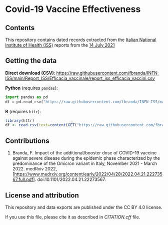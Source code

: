# Covid-19 Vaccine Effectiveness

## Contents

This repository contains dated records extracted from the [Italian National Institute of Health (ISS)](https://www.iss.it/en/sorveglianze-covid-19) reports from the [14 July 2021](https://www.epicentro.iss.it/coronavirus/bollettino/Bollettino-sorveglianza-integrata-COVID-19_14-luglio-2021.pdf)

## Getting the data

**Direct download (CSV)**: https://raw.githubusercontent.com/fbranda/INFN-ISS/main/Report_ISS/Efficacia_vaccinale/report_iss_efficacia_vaccini.csv  

**Python** (requires `pandas`):
```python
import pandas as pd
df = pd.read_csv("https://raw.githubusercontent.com/fbranda/INFN-ISS/main/Report_ISS/Efficacia_vaccinale/report_iss_efficacia_vaccini.csv")
```

**R** (requires `httr`):
```r
library(httr)
df <- read.csv(text=content(GET("https://raw.githubusercontent.com/fbranda/INFN-ISS/main/Report_ISS/Efficacia_vaccinale/report_iss_efficacia_vaccini.csv")))
```

## Contributions

1. Branda, F. Impact of the additional/booster dose of COVID-19 vaccine against severe disease during the epidemic 
phase characterized by the predominance of the Omicron variant in Italy, November 2021 - March 2022. medRxiv 2022, 
[https://www.medrxiv.org/content/early/2022/04/28/2022.04.21.22273567.full.pdf]. doi:10.1101/2022.04.21.22273567. 


## License and attribution

This repository and data exports are published under the CC BY 4.0 license.

If you use this file, please cite it as described in *CITATION.cff* file.



